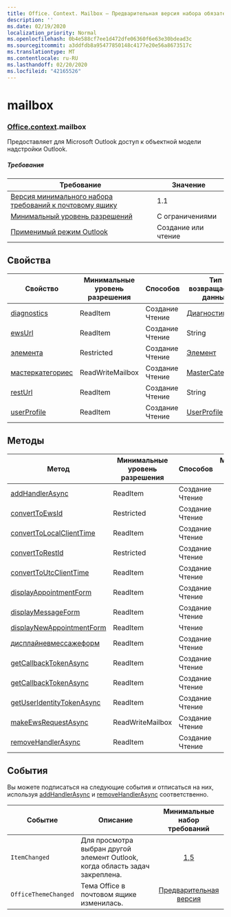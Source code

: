 ```yaml
---
title: Office. Context. Mailbox — Предварительная версия набора обязательных элементов
description: ''
ms.date: 02/19/2020
localization_priority: Normal
ms.openlocfilehash: 0b4e588cf7ee1d472dfe06360f6e63e30bdead3c
ms.sourcegitcommit: a3ddfdb8a95477850148c4177e20e56a8673517c
ms.translationtype: MT
ms.contentlocale: ru-RU
ms.lasthandoff: 02/20/2020
ms.locfileid: "42165526"
---
```

# <a name="mailbox"></a>mailbox

### <a name="officecontextmailbox"></a>[Office](office.md)[.context](office.context.md).mailbox

Предоставляет для Microsoft Outlook доступ к объектной модели надстройки Outlook.

##### <a name="requirements"></a>Требования

|Требование| Значение|
|---|---|
|[Версия минимального набора требований к почтовому ящику](../../requirement-sets/outlook-api-requirement-sets.md)| 1.1|
|[Минимальный уровень разрешений](../../../outlook/understanding-outlook-add-in-permissions.md)| С ограничениями|
|[Применимый режим Outlook](../../../outlook/outlook-add-ins-overview.md#extension-points)| Создание или чтение|

## <a name="properties"></a>Свойства

| Свойство | Минимальные<br>уровень разрешения | Способов | Тип возвращаемых данных | Минимальные<br>набор требований |
|---|---|---|---|:---:|
| [diagnostics](/javascript/api/outlook/office.mailbox?view=outlook-js-preview#diagnostics) | ReadItem | Создание<br>Чтение | [Диагностики](/javascript/api/outlook/office.diagnostics?view=outlook-js-preview) | [1.1](../requirement-set-1.1/outlook-requirement-set-1.1.md) |
| [ewsUrl](/javascript/api/outlook/office.mailbox?view=outlook-js-preview#ewsurl) | ReadItem | Создание<br>Чтение | String | [1.1](../requirement-set-1.1/outlook-requirement-set-1.1.md) |
| [элемента](office.context.mailbox.item.md) | Restricted | Создание<br>Чтение | [Элемент](/javascript/api/outlook/office.item?view=outlook-js-preview) | [1.1](../requirement-set-1.1/outlook-requirement-set-1.1.md) |
| [мастеркатегориес](/javascript/api/outlook/office.mailbox?view=outlook-js-preview#mastercategories) | ReadWriteMailbox | Создание<br>Чтение | [MasterCategories](/javascript/api/outlook/office.mastercategories?view=outlook-js-preview) | [1,8](../requirement-set-1.8/outlook-requirement-set-1.8.md) |
| [restUrl](/javascript/api/outlook/office.mailbox?view=outlook-js-preview#resturl) | ReadItem | Создание<br>Чтение | String | [1,5](../requirement-set-1.5/outlook-requirement-set-1.5.md) |
| [userProfile](/javascript/api/outlook/office.mailbox?view=outlook-js-preview#userprofile) | ReadItem | Создание<br>Чтение | [UserProfile](/javascript/api/outlook/office.userprofile?view=outlook-js-preview) | [1.1](../requirement-set-1.1/outlook-requirement-set-1.1.md) |

## <a name="methods"></a>Методы

| Метод | Минимальные<br>уровень разрешения | Способов | Минимальные<br>набор требований |
|---|---|---|:---:|
| [addHandlerAsync](/javascript/api/outlook/office.mailbox?view=outlook-js-preview#addhandlerasync-eventtype--handler--options--callback-) | ReadItem | Создание<br>Чтение | [1,5](../requirement-set-1.5/outlook-requirement-set-1.5.md) |
| [convertToEwsId](/javascript/api/outlook/office.mailbox?view=outlook-js-preview#converttoewsid-itemid--restversion-) | Restricted | Создание<br>Чтение | [1.3](../requirement-set-1.3/outlook-requirement-set-1.3.md) |
| [convertToLocalClientTime](/javascript/api/outlook/office.mailbox?view=outlook-js-preview#converttolocalclienttime-timevalue-) | ReadItem | Создание<br>Чтение | [1.1](../requirement-set-1.1/outlook-requirement-set-1.1.md) |
| [convertToRestId](/javascript/api/outlook/office.mailbox?view=outlook-js-preview#converttorestid-itemid--restversion-) | Restricted | Создание<br>Чтение | [1.3](../requirement-set-1.3/outlook-requirement-set-1.3.md) |
| [convertToUtcClientTime](/javascript/api/outlook/office.mailbox?view=outlook-js-preview#converttoutcclienttime-input-) | ReadItem | Создание<br>Чтение | [1.1](../requirement-set-1.1/outlook-requirement-set-1.1.md) |
| [displayAppointmentForm](/javascript/api/outlook/office.mailbox?view=outlook-js-preview#displayappointmentform-itemid-) | ReadItem | Создание<br>Чтение | [1.1](../requirement-set-1.1/outlook-requirement-set-1.1.md) |
| [displayMessageForm](/javascript/api/outlook/office.mailbox?view=outlook-js-preview#displaymessageform-itemid-) | ReadItem | Создание<br>Чтение | [1.1](../requirement-set-1.1/outlook-requirement-set-1.1.md) |
| [displayNewAppointmentForm](/javascript/api/outlook/office.mailbox?view=outlook-js-preview#displaynewappointmentform-parameters-) | ReadItem | Чтение | [1.1](../requirement-set-1.1/outlook-requirement-set-1.1.md) |
| [дисплайневмессажеформ](/javascript/api/outlook/office.mailbox?view=outlook-js-preview#displaynewmessageform-parameters-) | ReadItem | Создание<br>Чтение | [1,6](../requirement-set-1.6/outlook-requirement-set-1.6.md) |
| [getCallbackTokenAsync](/javascript/api/outlook/office.mailbox?view=outlook-js-preview#getcallbacktokenasync-options--callback-) | ReadItem | Создание<br>Чтение | [1,5](../requirement-set-1.5/outlook-requirement-set-1.5.md) |
| [getCallbackTokenAsync](/javascript/api/outlook/office.mailbox?view=outlook-js-preview#getcallbacktokenasync-callback--usercontext-) | ReadItem | Создание<br>Чтение | [1.3](../requirement-set-1.3/outlook-requirement-set-1.3.md)<br>[1.1](../requirement-set-1.1/outlook-requirement-set-1.1.md) |
| [getUserIdentityTokenAsync](/javascript/api/outlook/office.mailbox?view=outlook-js-preview#getuseridentitytokenasync-callback--usercontext-) | ReadItem | Создание<br>Чтение | [1.1](../requirement-set-1.1/outlook-requirement-set-1.1.md) |
| [makeEwsRequestAsync](/javascript/api/outlook/office.mailbox?view=outlook-js-preview#makeewsrequestasync-data--callback--usercontext-) | ReadWriteMailbox | Создание<br>Чтение | [1.1](../requirement-set-1.1/outlook-requirement-set-1.1.md) |
| [removeHandlerAsync](/javascript/api/outlook/office.mailbox?view=outlook-js-preview#removehandlerasync-eventtype--options--callback-) | ReadItem | Создание<br>Чтение | [1,5](../requirement-set-1.5/outlook-requirement-set-1.5.md) |

## <a name="events"></a>События

Вы можете подписаться на следующие события и отписаться на них, используя [addHandlerAsync](/javascript/api/outlook/office.mailbox?view=outlook-js-preview#addhandlerasync-eventtype--handler--options--callback-) и [removeHandlerAsync](/javascript/api/outlook/office.mailbox?view=outlook-js-preview#removehandlerasync-eventtype--options--callback-) соответственно.

| Событие | Описание | Минимальные<br>набор требований |
|---|---|:---:|
|`ItemChanged`| Для просмотра выбран другой элемент Outlook, когда область задач закреплена. | [1,5](../requirement-set-1.5/outlook-requirement-set-1.5.md) |
|`OfficeThemeChanged`| Тема Office в почтовом ящике изменилась. | [Предварительная версия](../preview-requirement-set/outlook-requirement-set-preview.md) |
